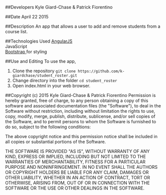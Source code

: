 ##Developers
Kyle Giard-Chase & Patrick Fiorentino

##Date
April 22 2015



##Description
An app that allows a user to add and remove students from a course list.

##Technologies Used
<a href='https://angularjs.org/'>AngularJS</a> <br>
JavaScript <br>
<a href='http://getbootstrap.com/'>Bootstrap </a>for styling <br>

##Use and Editing
To use the app,<br>
1. Clone the repository `git clone https://github.com/k-giardchase/student_roster.git`<br>
2. Change directory into the folder `cd student_roster`<br>
3. Open index.html in your web browser. <br>



##Copyright (c) 2015 Kyle Giard-Chase & Patrick Fiorentino
Permission is hereby granted, free of charge, to any person obtaining a copy
of this software and associated documentation files (the "Software"), to deal
in the Software without restriction, including without limitation the rights
to use, copy, modify, merge, publish, distribute, sublicense, and/or sell
copies of the Software, and to permit persons to whom the Software is
furnished to do so, subject to the following conditions:

The above copyright notice and this permission notice shall be included in
all copies or substantial portions of the Software.

THE SOFTWARE IS PROVIDED "AS IS", WITHOUT WARRANTY OF ANY KIND, EXPRESS OR
IMPLIED, INCLUDING BUT NOT LIMITED TO THE WARRANTIES OF MERCHANTABILITY,
FITNESS FOR A PARTICULAR PURPOSE AND NONINFRINGEMENT. IN NO EVENT SHALL THE
AUTHORS OR COPYRIGHT HOLDERS BE LIABLE FOR ANY CLAIM, DAMAGES OR OTHER
LIABILITY, WHETHER IN AN ACTION OF CONTRACT, TORT OR OTHERWISE, ARISING FROM,
OUT OF OR IN CONNECTION WITH THE SOFTWARE OR THE USE OR OTHER DEALINGS IN
THE SOFTWARE.
